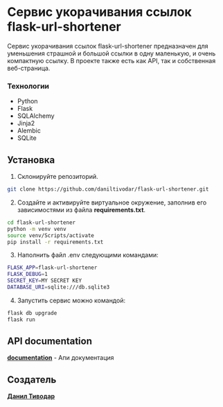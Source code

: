# Сервис укорачивания ссылок flask-url-shortener

Сервис укорачивания ссылок flask-url-shortener предназначен для уменьшения страшной и большой ссылки в одну маленькую, и очень компактную ссылку. В проекте также есть как API, так и собственная веб-страница. 

### Технологии
- Python
- Flask
- SQLAlchemy
- Jinja2
- Аlembic
- SQLite

## Установка

1. Склонируйте репозиторий.
```bash
git clone https://github.com/daniltivodar/flask-url-shortener.git
```

2. Создайте и активируйте виртуальное окружение, заполнив его зависимостями из файла **requirements.txt**.
```bash
cd flask-url-shortener
python -m venv venv
source venv/Scripts/activate
pip install -r requirements.txt
```

3. Наполнить файл .env следующими командами:
```bash
FLASK_APP=flask-url-shortener
FLASK_DEBUG=1
SECRET_KEY=MY SECRET KEY
DATABASE_URI=sqlite:///db.sqlite3
```

4. Запустить сервис можно командой:
```bash
flask db upgrade
flask run
```

## API documentation
**[documentation](http://127.0.0.1:5000/redoc)** - Апи документация

## Создатель
**[Данил Тиводар](https://github.com/daniltivodar)**
